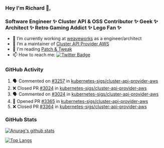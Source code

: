 ### Hey I'm Richard 👋, 

<h3 align="left">Software Engineer ✨ Cluster API & OSS Contributor ✨ Geek ✨ Architect ✨ Retro Gaming Addict ✨ Lego Fan ✨</h3>

- 🔭 I’m currently working at [weaveworks](https://github.com/weaveworks) as a engineer/architect
- 👯 I’m a maintainer of [Cluster API Provider AWS](https://github.com/kubernetes-sigs/cluster-api-provider-aws)
- 💬 I'm reading [Patch & Tweak](https://bjooks.com/products/patch-tweak-exploring-modular-synthesis)
- 📫 How to reach me: [![Twitter Badge](https://img.shields.io/badge/-@fruit_case-00acee?style=flat&logo=Twitter&logoColor=white)](https://twitter.com/intent/follow?screen_name=fruit_case "Follow on Twitter")

### GitHub Activity 

<!--START_SECTION:activity-->
1. 🗣 Commented on [#3257](https://github.com/kubernetes-sigs/cluster-api-provider-aws/issues/3257) in [kubernetes-sigs/cluster-api-provider-aws](https://github.com/kubernetes-sigs/cluster-api-provider-aws)
2. ❌ Closed PR [#3024](https://github.com/kubernetes-sigs/cluster-api-provider-aws/pull/3024) in [kubernetes-sigs/cluster-api-provider-aws](https://github.com/kubernetes-sigs/cluster-api-provider-aws)
3. 🗣 Commented on [#3024](https://github.com/kubernetes-sigs/cluster-api-provider-aws/issues/3024) in [kubernetes-sigs/cluster-api-provider-aws](https://github.com/kubernetes-sigs/cluster-api-provider-aws)
4. 💪 Opened PR [#3365](https://github.com/kubernetes-sigs/cluster-api-provider-aws/pull/3365) in [kubernetes-sigs/cluster-api-provider-aws](https://github.com/kubernetes-sigs/cluster-api-provider-aws)
5. ❌ Closed PR [#3364](https://github.com/kubernetes-sigs/cluster-api-provider-aws/pull/3364) in [kubernetes-sigs/cluster-api-provider-aws](https://github.com/kubernetes-sigs/cluster-api-provider-aws)
<!--END_SECTION:activity-->

### GitHub Stats

[![Anurag's github stats](https://github-readme-stats.vercel.app/api?username=richardcase&count_private=true&show_icons=true)](https://github.com/anuraghazra/github-readme-stats)

[![Top Langs](https://github-readme-stats.vercel.app/api/top-langs/?username=richardcase&hide=html&layout=compact)](https://github.com/anuraghazra/github-readme-stats)
